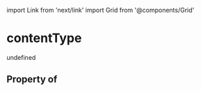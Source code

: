 import Link from 'next/link'
import Grid from '@components/Grid'

# contentType

undefined

## Property of



